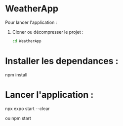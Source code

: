 # WeatherApp

Pour lancer l'application :

1. Cloner ou décompresser le projet :
   ```bash
   cd WeatherApp
   
# Installer les dependances :

npm install

# Lancer l'application :

npx expo start --clear

ou npm start